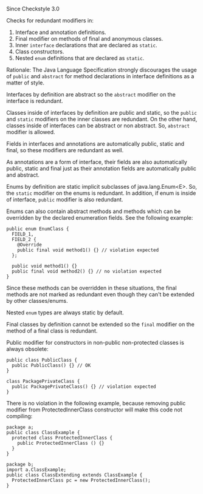 Since Checkstyle 3.0

Checks for redundant modifiers in:

1. Interface and annotation definitions.
2. Final modifier on methods of final and anonymous classes.
3. Inner `interface` declarations that are declared as `static`.
4. Class constructors.
5. Nested `enum` definitions that are declared as `static`.

Rationale: The Java Language Specification strongly
discourages the usage of `public` and `abstract` for method
declarations in interface definitions as a matter of style.

Interfaces by definition are abstract so the `abstract`
modifier on the interface is redundant.

Classes inside of interfaces by definition are public and static,
so the `public` and `static` modifiers
on the inner classes are redundant. On the other hand, classes
inside of interfaces can be abstract or non abstract.
So, `abstract` modifier is allowed.

Fields in interfaces and annotations are automatically
public, static and final, so these modifiers are redundant as
well.

As annotations are a form of interface, their fields are also
automatically public, static and final just as their
annotation fields are automatically public and abstract.

Enums by definition are static implicit subclasses of java.lang.Enum\<E\>.
So, the `static` modifier on the enums is redundant. In addition,
if enum is inside of interface, `public` modifier is also redundant.

Enums can also contain abstract methods and methods which can be overridden by the
declared enumeration fields.
See the following example:


    public enum EnumClass {
      FIELD_1,
      FIELD_2 {
        @Override
        public final void method1() {} // violation expected
      };

      public void method1() {}
      public final void method2() {} // no violation expected
    }
            
Since these methods can be overridden in these situations, the final methods are not
marked as redundant even though they can't be extended by other classes/enums.

Nested `enum` types are always static by default.

Final classes by definition cannot be extended so the `final`
modifier on the method of a final class is redundant.

Public modifier for constructors in non-public non-protected classes
is always obsolete:


    public class PublicClass {
      public PublicClass() {} // OK
    }

    class PackagePrivateClass {
      public PackagePrivateClass() {} // violation expected
    }
            
There is no violation in the following example,
because removing public modifier from ProtectedInnerClass
constructor will make this code not compiling:


    package a;
    public class ClassExample {
      protected class ProtectedInnerClass {
        public ProtectedInnerClass () {}
      }
    }

    package b;
    import a.ClassExample;
    public class ClassExtending extends ClassExample {
      ProtectedInnerClass pc = new ProtectedInnerClass();
    }
            

